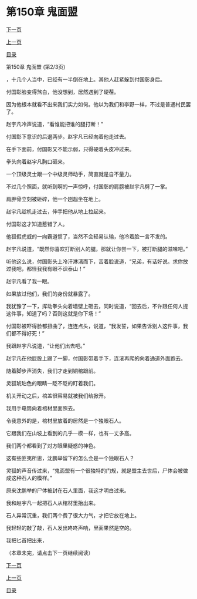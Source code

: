 <h1>第150章   鬼面盟</h1>
            <div><p><a href="./449_%E7%AC%AC150%E7%AB%A0_%E9%AC%BC%E9%9D%A2%E7%9B%9F.md">下一页</a></p><p><a href="./447_%E7%AC%AC150%E7%AB%A0_%E9%AC%BC%E9%9D%A2%E7%9B%9F.md">上一页</a></p><p><a href="../">目录</a></p></div>
            <div><p>第150章   鬼面盟 (第2/3页)</p><p>，十几个人当中，已经有一半倒在地上。其他人赶紧躲到付国彰身后。</p><p>付国彰脸变得煞白，他没想到，居然遇到了硬茬。</p><p>因为他根本就看不出来我们实力如何。他以为我们和李野一样，不过是普通村民罢了。</p><p>赵宇凡冷声说道，“看谁能把谁的腿打断！”</p><p>付国彰下意识的后退两步。赵宇凡已经向着他走过去。</p><p>在手下面前，付国彰又不能示弱，只得硬着头皮冲过来。</p><p>拳头向着赵宇凡胸口砸来。</p><p>一个顶级灵士跟一个中级灵师动手，简直就是自不量力。</p><p>不过几个照面，就听到啊的一声惊呼，付国彰的肩膀被赵宇凡劈了一掌。</p><p>肩胛骨立刻被砸碎，他一个趔趄坐在地上。</p><p>赵宇凡趁机走过去，伸手把他从地上拉起来。</p><p>付国彰这才知道惹错了人。</p><p>他狐假虎威的一向霸道惯了，当然不会轻易认输，他冷着脸一言不发的。</p><p>赵宇凡说道，“既然你喜欢打断别人的腿，那就让你尝一下，被打断腿的滋味吧。”</p><p>听他这么说，付国彰头上冷汗淋漓而下，苦着脸说道，“兄弟，有话好说。求你放过我吧，都怪我我有眼不识泰山！”</p><p>赵宇凡看了我一眼。</p><p>如果放过他们，我们的身份就暴露了。</p><p>我犹豫了一下，挥动拳头向着墙壁上砸去，同时说道，“回去后，不许跟任何人提这件事，知道了吗？否则这就是你下场！”</p><p>付国彰被吓得脸都扭曲了，连连点头，说道，“我发誓，如果告诉别人这件事，我们都不得好死！”</p><p>我跟赵宇凡说道，“让他们出去吧。”</p><p>赵宇凡在他屁股上踢了一脚，付国彰带着手下，连滚再爬的向着通道外面跑去。</p><p>随着脚步声消失，我们才走到铜棺跟前。</p><p>灵狐琥珀色的眼睛一眨不眨的盯着我们。</p><p>机关开动之后，棺盖很容易就被我们给掀开。</p><p>我用手电筒向着棺材里面照去。</p><p>令我意外的是，棺材里放着的居然是一个独眼石人。</p><p>它跟我们在山坡上看到的几乎一模一样，也有一丈多高。</p><p>我们两个都看到了对方眼里疑惑的神色。</p><p>这有些匪夷所思，沈鹏举留下的怎么会是一个独眼石人？</p><p>灵狐的声音传过来，“鬼面盟有一个很独特的门规，就是盟主去世后，尸体会被做成这种石人的模样。”</p><p>原来沈鹏举的尸体被封在石人里面，我这才明白过来。</p><p>我和赵宇凡一起把石人从棺材里抬出来。</p><p>石人异常沉重，我们两个费了很大力气，才把它放在地上。</p><p>我轻轻的敲了敲，石人发出咚咚声响，里面果然是空的。</p><p>我把匕首把出来，</p><p>（本章未完，请点击下一页继续阅读）</p></div>
            <div><p><a href="./449_%E7%AC%AC150%E7%AB%A0_%E9%AC%BC%E9%9D%A2%E7%9B%9F.md">下一页</a></p><p><a href="./447_%E7%AC%AC150%E7%AB%A0_%E9%AC%BC%E9%9D%A2%E7%9B%9F.md">上一页</a></p><p><a href="../">目录</a></p></div>